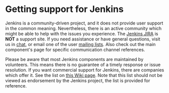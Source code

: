 Getting support for Jenkins
===========================

Jenkins is a community-driven project, and it does not provide user support in the common meaning.
Nevertheless, there is an active community which might be able to help with the issues you experience.
The [Jenkins JIRA](https://issues.jenkins-ci.org/secure/Dashboard.jspa) is **NOT** a support site. 
If you need assistance or have general questions, visit us in [chat](https://jenkins.io/chat/), or email one of the user [mailing lists](https://jenkins.io/mailing-lists/).
Also check out the main component's page for specific communication channel references.

Please be aware that most Jenkins components are maintained by volunteers. 
This means there is no guarantee of a timely response or issue resolution.
If you want commercial support for Jenkins,
there are companies which offer it.
See the list on [this Wiki page](https://wiki.jenkins.io/display/JENKINS/Commercial+Support).
Note that this list should not be viewed as endorsement by the Jenkins project, the list is provided for reference.
